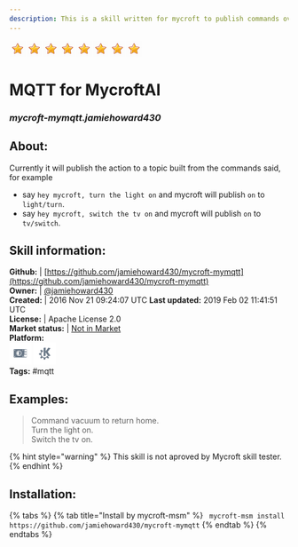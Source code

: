 ```yaml
---  
description: This is a skill written for mycroft to publish commands over an mqtt broker for home automation or any other purpose  
---  
```

![](../.gitbook/assets/star.png)![](../.gitbook/assets/star.png)![](../.gitbook/assets/star.png)![](../.gitbook/assets/star.png)![](../.gitbook/assets/star.png)![](../.gitbook/assets/star.png)![](../.gitbook/assets/star.png)![](../.gitbook/assets/star.png)  
# MQTT for MycroftAI  
### _mycroft-mymqtt.jamiehoward430_  
## About:  
Currently it will publish the action to a topic built from the commands said, for example
- say `hey mycroft, turn the light on` and mycroft will publish `on` to `light/turn`.
- say `hey mycroft, switch the tv on` and mycroft will publish `on` to `tv/switch`.

## Skill information:  
**Github:** | [https://github.com/jamiehoward430/mycroft-mymqtt](https://github.com/jamiehoward430/mycroft-mymqtt)  
**Owner:** | [@jamiehoward430](https://github.com/jamiehoward430)  
**Created:** | 2016 Nov 21 09:24:07 UTC  **Last updated:** 2019 Feb 02 11:41:51 UTC  
**License:** | Apache License 2.0  
**Market status:** | [Not in Market](https://market.mycroft.ai/skill/)  
**Platform:**  
 ![](../.gitbook/assets/picroft-icon.png)  ![](../.gitbook/assets/kde.png)   
**Tags:** \#mqtt   
## Examples:  
> Command vacuum to return home.  
> Turn the light on.  
> Switch the tv on.  
  
{% hint style="warning" %}
This skill is not aproved by Mycroft skill tester.
{% endhint %}
    
## Installation:  
{% tabs %}
{% tab title="Install by mycroft-msm" %}
``` mycroft-msm install https://github.com/jamiehoward430/mycroft-mymqtt```
{% endtab %}
  {% endtabs %}
  